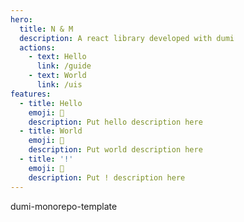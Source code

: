 ```yaml
---
hero:
  title: N & M
  description: A react library developed with dumi
  actions:
    - text: Hello
      link: /guide
    - text: World
      link: /uis
features:
  - title: Hello
    emoji: 💎
    description: Put hello description here
  - title: World
    emoji: 🌈
    description: Put world description here
  - title: '!'
    emoji: 🚀
    description: Put ! description here
---
```


dumi-monorepo-template
